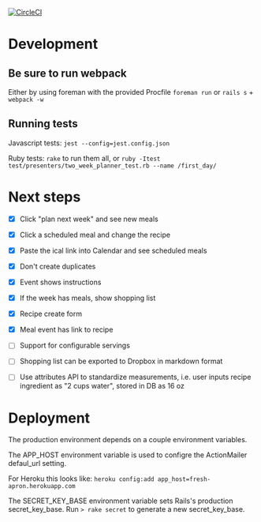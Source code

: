 [![CircleCI](https://circleci.com/gh/briancantrell/fresh-apron.svg?style=svg)](https://circleci.com/gh/briancantrell/fresh-apron)

# Development
## Be sure to run webpack
Either by using foreman with the provided Procfile
`foreman run`
or
`rails s` + `webpack -w`

## Running tests
Javascript tests:
`jest --config=jest.config.json`

Ruby tests:
`rake` to run them all, or
`ruby -Itest test/presenters/two_week_planner_test.rb --name /first_day/`

# Next steps
 - [x] Click "plan next week" and see new meals
 - [x] Click a scheduled meal and change the recipe
 - [x] Paste the ical link into Calendar and see scheduled meals
 - [x] Don't create duplicates

 - [x] Event shows instructions
 - [x] If the week has meals, show shopping list
 - [x] Recipe create form
 - [x] Meal event has link to recipe

 - [ ] Support for configurable servings
 - [ ] Shopping list can be exported to Dropbox in markdown format
 - [ ] Use attributes API to standardize measurements, i.e. user inputs recipe ingredient as "2 cups water", stored in DB as 16 oz

# Deployment
The production environment depends on a couple environment variables.

The APP_HOST environment variable is used to configre the ActionMailer defaul_url setting.

For Heroku this looks like:
`heroku config:add app_host=fresh-apron.herokuapp.com`

The SECRET_KEY_BASE environment variable sets Rails's production secret_key_base.
Run `> rake secret` to generate a new secret_key_base.

